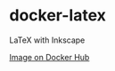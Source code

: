 # docker-latex
LaTeX with Inkscape

[Image on Docker Hub](https://hub.docker.com/repository/docker/agenttix/latex/general)
